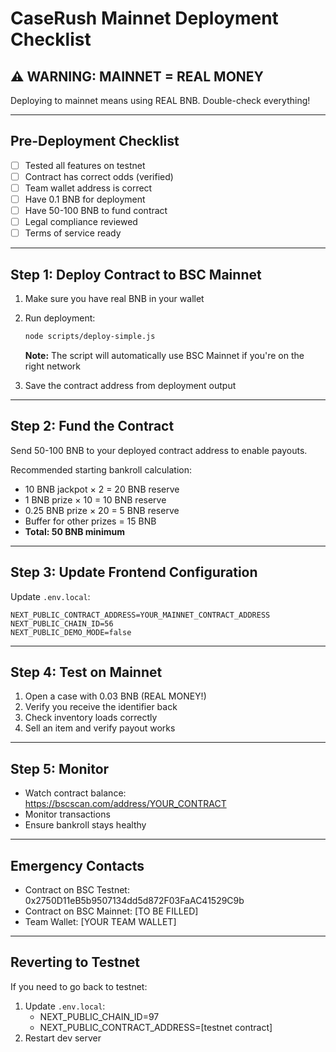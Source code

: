 # CaseRush Mainnet Deployment Checklist

## ⚠️ WARNING: MAINNET = REAL MONEY
Deploying to mainnet means using REAL BNB. Double-check everything!

---

## Pre-Deployment Checklist

- [ ] Tested all features on testnet
- [ ] Contract has correct odds (verified)
- [ ] Team wallet address is correct
- [ ] Have 0.1 BNB for deployment
- [ ] Have 50-100 BNB to fund contract
- [ ] Legal compliance reviewed
- [ ] Terms of service ready

---

## Step 1: Deploy Contract to BSC Mainnet

1. Make sure you have real BNB in your wallet
2. Run deployment:
   ```bash
   node scripts/deploy-simple.js
   ```
   **Note:** The script will automatically use BSC Mainnet if you're on the right network

3. Save the contract address from deployment output

---

## Step 2: Fund the Contract

Send 50-100 BNB to your deployed contract address to enable payouts.

Recommended starting bankroll calculation:
- 10 BNB jackpot × 2 = 20 BNB reserve
- 1 BNB prize × 10 = 10 BNB reserve
- 0.25 BNB prize × 20 = 5 BNB reserve
- Buffer for other prizes = 15 BNB
- **Total: 50 BNB minimum**

---

## Step 3: Update Frontend Configuration

Update `.env.local`:
```
NEXT_PUBLIC_CONTRACT_ADDRESS=YOUR_MAINNET_CONTRACT_ADDRESS
NEXT_PUBLIC_CHAIN_ID=56
NEXT_PUBLIC_DEMO_MODE=false
```

---

## Step 4: Test on Mainnet

1. Open a case with 0.03 BNB (REAL MONEY!)
2. Verify you receive the identifier back
3. Check inventory loads correctly
4. Sell an item and verify payout works

---

## Step 5: Monitor

- Watch contract balance: https://bscscan.com/address/YOUR_CONTRACT
- Monitor transactions
- Ensure bankroll stays healthy

---

## Emergency Contacts

- Contract on BSC Testnet: 0x2750D11eB5b9507134dd5d872F03FaAC41529C9b
- Contract on BSC Mainnet: [TO BE FILLED]
- Team Wallet: [YOUR TEAM WALLET]

---

## Reverting to Testnet

If you need to go back to testnet:
1. Update `.env.local`:
   - NEXT_PUBLIC_CHAIN_ID=97
   - NEXT_PUBLIC_CONTRACT_ADDRESS=[testnet contract]
2. Restart dev server
